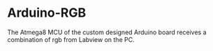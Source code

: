 Arduino-RGB
===========

The Atmega8 MCU of the custom designed Arduino board receives a combination of rgb from Labview on the PC.